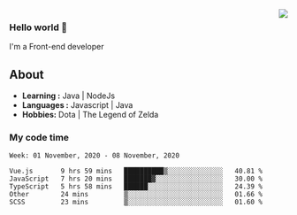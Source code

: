 <img align='right' src="https://github-readme-stats.vercel.app/api?username=jumodada&show_icons=true&theme=vue">

### Hello world 👋

I'm a Front-end developer 
    
## About
-  **Learning :** Java | NodeJs
-  **Languages :** Javascript | Java
-  **Hobbies:** Dota | The Legend of Zelda

### My code time

<!--START_SECTION:waka-->
```text
Week: 01 November, 2020 - 08 November, 2020

Vue.js       9 hrs 59 mins   ██████████▒░░░░░░░░░░░░░░   40.81 % 
JavaScript   7 hrs 20 mins   ███████▓░░░░░░░░░░░░░░░░░   30.00 % 
TypeScript   5 hrs 58 mins   ██████░░░░░░░░░░░░░░░░░░░   24.39 % 
Other        24 mins         ▒░░░░░░░░░░░░░░░░░░░░░░░░   01.66 % 
SCSS         23 mins         ▒░░░░░░░░░░░░░░░░░░░░░░░░   01.60 % 
```
<!--END_SECTION:waka-->
